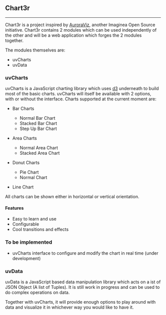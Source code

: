 ## Chart3r
--------------------
Chart3r is a project inspired by [AuroraViz](https://github.com/Imaginea/AuroraViz "AuroraViz"), another Imaginea Open Source initiative. Chart3r contains 2 modules which can be used independently of the other and will be a web application which forges the 2 modules together. 

The modules themselves are:

- uvCharts
- uvData

### uvCharts
uvCharts is a JavaScript charting library which uses [d3](http://mbostock.github.com/d3/ "d3") underneath to build most of the basic charts. uvCharts will itself be available  with 2 options, with or without the interface. Charts supported at the current moment are:

- Bar Charts
	+ Normal Bar Chart
	+ Stacked Bar Chart
	+ Step Up Bar Chart

- Area Charts
	+ Normal Area Chart
	+ Stacked Area Chart

- Donut Charts
	+ Pie Chart
	+ Normal Chart

- Line Chart

All charts can be shown either in horizontal or vertical orientation.

#### Features
- Easy to learn and use
- Configurable
- Cool transitions and effects

### To be implemented
- uvCharts interface to configure and modify the chart in real time (under development)

### uvData
uvData is a JavaScript based data manipulation library which acts on a ist of JSON Object (A list of Tuples). It is still work in progress and can be used to do complex operations on data.

Together with uvCharts, it will provide enough options to play around with data and visualize it in whichever way you would like to have it.